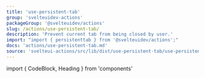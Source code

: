 ```yaml
---
title: 'use-persistent-tab'
group: 'svelteuidev-actions'
packageGroup: '@svelteuidev/actions'
slug: /actions/use-persistent-tab/
description: 'Prevent current tab from being closed by user.'
import: "import { persistenttab } from '@svelteuidev/actions';"
docs: 'actions/use-persistent-tab.md'
source: 'svelteui-actions/src/lib/dist/use-persistent-tab/use-persistent-tab.ts'
---
```


import { CodeBlock, Heading } from 'components'

<Heading />
